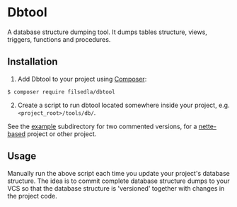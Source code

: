 # Dbtool
A database structure dumping tool. It dumps tables structure, views, triggers, functions and procedures.

## Installation
1) Add Dbtool to your project using [Composer](http://getcomposer.org/):
```
$ composer require filsedla/dbtool
```

2) Create a script to run dbtool located somewhere inside your project, e.g. `<project_root>/tools/db/`.
 
See the [example](example/) subdirectory for two commented versions, for a [nette-based](https://nette.org/) project or other project.

## Usage

Manually run the above script each time you update your project's database structure. The idea is to commit complete
database structure dumps to your VCS so that the database structure is 'versioned' together with changes in the project 
code.

